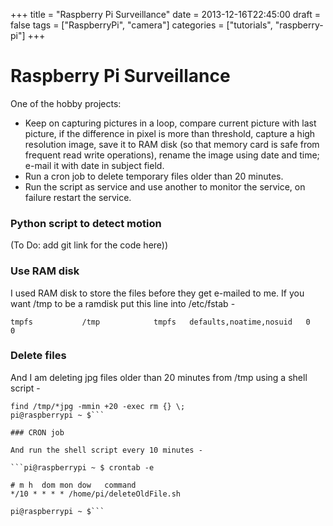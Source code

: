 +++
title = "Raspberry Pi Surveillance"
date = 2013-12-16T22:45:00
draft = false
tags = ["RaspberryPi", "camera"]
categories = ["tutorials", "raspberry-pi"]
+++

# Raspberry Pi Surveillance

One of the hobby projects:
- Keep on capturing pictures in a loop, compare current picture with last picture, if the difference in pixel is more than threshold, capture a high resolution image, save it to RAM disk (so that memory card is safe from frequent read write operations), rename the image using date and time; e-mail it with date in subject field.
- Run a cron job to delete temporary files older than 20 minutes.
- Run the script as service and use another to monitor the service, on failure restart the service.

### Python script to detect motion

(To Do: add git link for the code here))

### Use RAM disk

I used RAM disk to store the files before they get e-mailed to me. If you want /tmp to be a ramdisk put this line into /etc/fstab -

```tmpfs           /tmp            tmpfs   defaults,noatime,nosuid   0       0```

### Delete files

And I am deleting jpg files older than 20 minutes from /tmp using a shell script -

```pi@raspberrypi ~ $ cat deleteOldFile.sh 
find /tmp/*jpg -mmin +20 -exec rm {} \;
pi@raspberrypi ~ $```

### CRON job

And run the shell script every 10 minutes -

```pi@raspberrypi ~ $ crontab -e

# m h  dom mon dow   command
*/10 * * * * /home/pi/deleteOldFile.sh

pi@raspberrypi ~ $```
